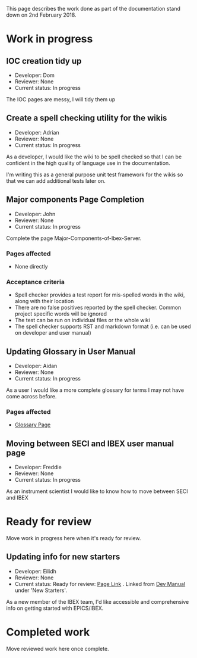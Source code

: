 This page describes the work done as part of the documentation stand down on 2nd February 2018.

# Work in progress

## IOC creation tidy up
- Developer: Dom
- Reviewer: None
- Current status: In progress

The IOC pages are messy, I will tidy them up



## Create a spell checking utility for the wikis
- Developer: Adrian
- Reviewer: None
- Current status: In progress

As a developer, I would like the wiki to be spell checked so that I can be confident in the high quality of language use in the documentation.

I'm writing this as a general purpose unit test framework for the wikis so that we can add additional tests later on.

## Major components Page Completion

- Developer: John
- Reviewer: None
- Current status: In progress

Complete the page Major-Components-of-Ibex-Server.

### Pages affected
- None directly

### Acceptance criteria
- Spell checker provides a test report for mis-spelled words in the wiki, along with their location
- There are no false positives reported by the spell checker. Common project specific words will be ignored
- The test can be run on individual files or the whole wiki
- The spell checker supports RST and markdown format (i.e. can be used on developer and user manual)

## Updating Glossary in User Manual
- Developer: Aidan
- Reviewer: None
- Current status: In progress

As a user I would like a more complete glossary for terms I may not have come across before. 

### Pages affected
- [Glossary Page](https://github.com/ISISComputingGroup/ibex_user_manual/wiki/Glossary)

## Moving between SECI and IBEX user manual page
- Developer: Freddie
- Reviewer: None
- Current status: In progress

As an instrument scientist I would like to know how to move between SECI and IBEX

# Ready for review

Move work in progress here when it's ready for review.

## Updating info for new starters
- Developer: Eilidh
- Reviewer: None
- Current status: Ready for review: [Page Link](https://github.com/ISISComputingGroup/ibex_developers_manual/wiki/New-Starters) . Linked from [Dev Manual](https://github.com/ISISComputingGroup/ibex_developers_manual/wiki) under 'New Starters'.

As a new member of the IBEX team, I'd like accessible and comprehensive info on getting started with EPICS/IBEX. 

# Completed work

Move reviewed work here once complete.